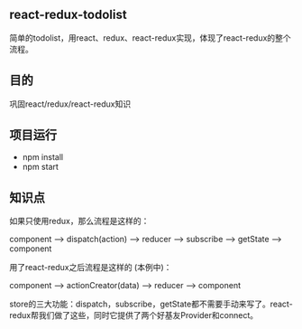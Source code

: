 ## react-redux-todolist
简单的todolist，用react、redux、react-redux实现，体现了react-redux的整个流程。
## 目的
巩固react/redux/react-redux知识

## 项目运行
- npm install
- npm start


## 知识点
如果只使用redux，那么流程是这样的：    

component --> dispatch(action) --> reducer --> subscribe --> getState --> component

用了react-redux之后流程是这样的 (本例中)：    

component --> actionCreator(data) --> reducer --> component  


store的三大功能：dispatch，subscribe，getState都不需要手动来写了。react-redux帮我们做了这些，同时它提供了两个好基友Provider和connect。
